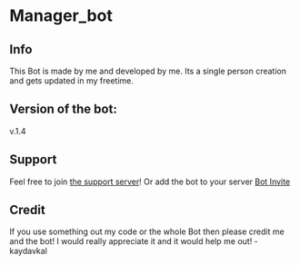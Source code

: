 # Manager_bot

## Info

This Bot is made by me and developed by me.
Its a single person creation and gets updated in my freetime.

## Version of the bot:

v.1.4

## Support

Feel free to join [the support server](https://discord.com/invite/Myx3DWMVqc)!
Or add the bot to your server [Bot Invite]()

## Credit

If you use something out my code or the whole Bot then please credit me and the bot!
I would really appreciate it and it would help me out! - kaydavkal
